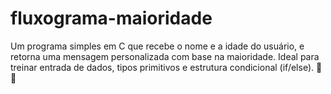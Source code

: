 # fluxograma-maioridade
Um programa simples em C que recebe o nome e a idade do usuário, e retorna uma mensagem personalizada com base na maioridade. Ideal para treinar entrada de dados, tipos primitivos e estrutura condicional (if/else). 💬✨
